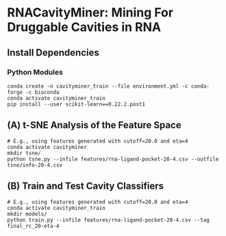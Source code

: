 # RNACavityMiner: Mining For Druggable Cavities in RNA

## Install Dependencies

### Python Modules
```
conda create -n cavityminer_train --file environment.yml -c conda-forge -c bioconda
conda activate cavityminer_train
pip install --user scikit-learn==0.22.2.post1
```

## (A) t-SNE Analysis of the Feature Space
```
# E.g., using features generated with cutoff=20.0 and eta=4
conda activate cavityminer
mkdir tsne/
python tsne.py --infile features/rna-ligand-pocket-20-4.csv --outfile tsne/info-20-4.csv
```

## (B) Train and Test Cavity Classifiers
```
# E.g., using features generated with cutoff=20.0 and eta=4
conda activate cavityminer_train
mkdir models/
python train.py --infile features/rna-ligand-pocket-20-4.csv --tag final_rc_20-eta-4
```
